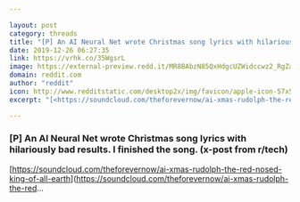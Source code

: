 ```yaml
---

layout: post
category: threads
title: "[P] An AI Neural Net wrote Christmas song lyrics with hilariously bad results. I finished the song. (x-post from r/tech)"
date: 2019-12-26 06:27:35
link: https://vrhk.co/35WgsrL
image: https://external-preview.redd.it/MR8BAbzN85QxHdgcUZWidccwz2_RgZauBghlkrJqf3w.jpg?width=500&height=261.780104712&auto=webp&s=b1690bb037aa641858d78a0a2c613a37874ab8f9
domain: reddit.com
author: "reddit"
icon: http://www.redditstatic.com/desktop2x/img/favicon/apple-icon-57x57.png
excerpt: "[<https://soundcloud.com/theforevernow/ai-xmas-rudolph-the-red-nosed-king-of-all-earth>](<https://soundcloud.com/theforevernow/ai-xmas-rudolph-the-red>..."

---
```


### [P] An AI Neural Net wrote Christmas song lyrics with hilariously bad results. I finished the song. (x-post from r/tech)

[<https://soundcloud.com/theforevernow/ai-xmas-rudolph-the-red-nosed-king-of-all-earth>](<https://soundcloud.com/theforevernow/ai-xmas-rudolph-the-red>...